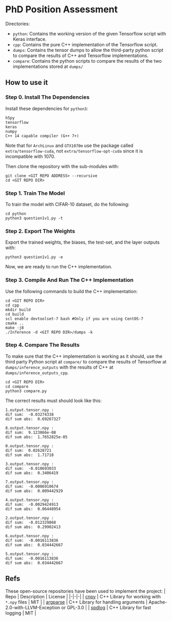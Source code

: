 # PhD Position Assessment
Directories:
- `python`: Contains the working version of the given Tensorflow script with Keras interface.
- `cpp`: Contains the pure C++ implementation of the Tensorflow script.
- `dumps`: Contains the tensor dumps to allow the third-party python script to compare the results of C++ and Tensorflow implementations. 
- `compare`: Contains the python scripts to compare the results of the two implementations stored at `dumps/`

## How to use it

### Step 0. Install The Dependencies
Install these dependencies for `python3`:
```
h5py
tensorflow
keras
numpy
C++ 14 capable compiler (G++ 7+)
```

Note that for `ArchLinux` and `GTX1070m` use the package called `extra/tensorflow-cuda`, not `extra/tensorflow-opt-cuda` since it is incompatible with 1070.


Then clone the repository with the sub-modules with:
```
git clone <GIT REPO ADDRESS> --recursive
cd <GIT REPO DIR>
```

### Step 1. Train The Model
To train the model with CIFAR-10 dataset, do the following:
```
cd python
python3 question1v1.py -t
```


### Step 2. Export The Weights
Export the trained weights, the biases, the test-set, and the layer outputs with: 
```
python3 question1v1.py -e
```
Now, we are ready to run the C++ implementation.


### Step 3. Compile And Run The C++ Implementation
Use the following commands to build the C++ implementation:
``` 
cd <GIT REPO DIR>
cd cpp
mkdir build
cd build
scl enable devtoolset-7 bash #Only if you are using CentOS-7 
cmake ..
make -j8
./Inference -d <GIT REPO DIR>/dumps -k
```


### Step 4. Compare The Results 
To make sure that the C++ implementation is working as it should, use the third party Python script at `compare/` to 
compare the results of Tensorflow at `dumps/inference_outputs` with the results of C++ at `dumps/inference_outputs_cpp`. 
```
cd <GIT REPO DIR>
cd compare
python3 compare.py
```

The correct results must should look like this:
```
1.output.tensor.npy : 
dif sum:  -0.03274338
dif sum abs:  0.69267327

8.output.tensor.npy : 
dif sum:  9.123866e-08
dif sum abs:  1.7652825e-05

0.output.tensor.npy : 
dif sum:  0.02628721
dif sum abs:  1.71718

3.output.tensor.npy : 
dif sum:  -0.010693033
dif sum abs:  0.3406419

7.output.tensor.npy : 
dif sum:  -0.0006910674
dif sum abs:  0.009442929

4.output.tensor.npy : 
dif sum:  -0.0029424913
dif sum abs:  0.06448954

2.output.tensor.npy : 
dif sum:  -0.012329868
dif sum abs:  0.29902413

6.output.tensor.npy : 
dif sum:  -0.0016113836
dif sum abs:  0.034442667

5.output.tensor.npy : 
dif sum:  -0.0016113836
dif sum abs:  0.034442667
```


## Refs
These open-source repositories have been used to implement the project:
| Repo | Description | License | 
|-|-|-| 
| [cnpy](https://github.com/rogersce/cnpy) | C++ Library for working with `*.npy` files | MIT |
| [argparse](https://github.com/jamolnng/argparse) | C++ Library for handling arguments | Apache-2.0-with-LLVM-Exception or GPL-3.0 |
| [spdlog](https://github.com/gabime/spdlog) | C++ Library for fast logging | MIT | 

